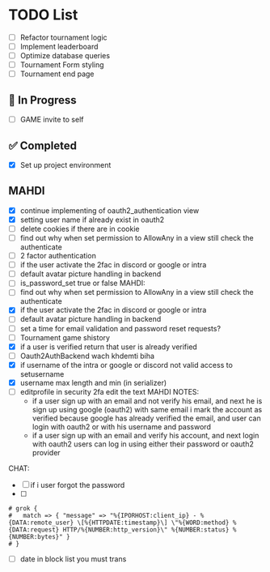 # TODO List

- [ ] Refactor tournament logic
- [ ] Implement leaderboard
- [ ] Optimize database queries
- [ ] Tournament Form styling
- [ ] Tournament end page

## 🚧 In Progress

- [ ] GAME invite to self

## ✅ Completed

- [x] Set up project environment

## MAHDI

- [X] continue implementing of oauth2_authentication view
- [X] setting user name if already exist in oauth2
- [ ] delete cookies if there are in cookie
- [ ] find out why when set permission to AllowAny in a view still check the authenticate
- [ ] 2 factor authentication
- [ ] if the user activate the 2fac in discord or google or intra
- [ ] default avatar picture handling in backend
- [ ] is_password_set true or false
MAHDI:
 - [ ] find out why when set permission to AllowAny in a view still check the authenticate
 - [X] if the user activate the 2fac in discord or google or intra
 - [ ] default avatar picture handling in backend
 - [ ] set a time for email validation and password reset requests?
 - [ ] Tournament game shistory
 - [X] if a user is verified return that user is already verified
 - [ ] Oauth2AuthBackend wach khdemti biha
 - [X] if username of the intra or google or discord not valid access to setusername
 - [X] username max length and min (in serializer)
 - [ ] editprofile in security 2fa edit the text
MAHDI NOTES:
   - if a user sign up with an email and not verify his email, and next he is sign up using google (oauth2) with same email
      i mark the account as verified because google has already verified the email, and user can login with oauth2 or with his username and password
   - if a user sign up with an email and verify his account, and next login with oauth2
      users can log in using either their password or oauth2 provider

CHAT:
 - [ ] if i user forgot the password
 - [ ]


    # grok {
    #   match => { "message" => "%{IPORHOST:client_ip} - %{DATA:remote_user} \[%{HTTPDATE:timestamp}\] \"%{WORD:method} %{DATA:request} HTTP/%{NUMBER:http_version}\" %{NUMBER:status} %{NUMBER:bytes}" }
    # }
- [ ] date in block list you must trans
